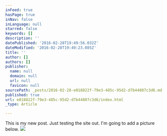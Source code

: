 ```yaml
---
inFeed: true
hasPage: true
inNav: false
inLanguage: null
starred: false
keywords: []
description: ''
datePublished: '2016-02-28T19:49:56.032Z'
dateModified: '2016-02-28T19:49:23.085Z'
title: ''
author: []
authors: []
publisher:
  name: null
  domain: null
  url: null
  favicon: null
sourcePath: _posts/2016-02-28-e018822f-79e3-485c-95d2-d7b44807c3d6.md
published: true
url: e018822f-79e3-485c-95d2-d7b44807c3d6/index.html
_type: Article

---
```

This is my new post. Just testing the site out. I'm going to add a picture below. ![](https://the-grid-user-content.s3-us-west-2.amazonaws.com/d9dc27eb-8f72-4b5b-97c7-962dceba18f5.jpg)